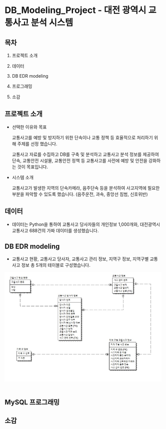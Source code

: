 # DB_Modeling_Project - 대전 광역시 교통사고 분석 시스템

## 목차

1. 프로젝트 소개

2. 데이터

3. DB EDR modeling

4. 프로그래밍

5. 소감

## 프로젝트 소개

- 선택한 이유와 목표
    
    교통사고를 예방 및 방지하기 위한 단속이나 교통 정책 등 효율적으로 처리하기 위해 주제를 선정 했습니다.

    교통사고 자료를 수집하고 DB를 구축 및 분석하고 교통사고 분석 정보를 제공하여 단속, 교통안전 시설물, 교통안전 정책 등 교통사고를 사전에 예방 및 안전을 강화하는 것이 목표입니다.

- 시스템 소개

    교통사고가 발생한 지역의 단속카메라, 음주단속 등을 분석하여 사고지역에 필요한 부분을 파악할 수 있도록 했습니다.
    (음주운전, 과속, 중앙선 침범, 신호위반)

## 데이터

- 데이터는 Python을 통하여 교통사고 당사자들의 개인정보 1,000개와, 대전광역시 교통사고 688건의 가짜 데이터를 생성했습니다.

## DB EDR modeling

- 교통사고 현황, 교통사고 당사자, 교통사고 관리 정보, 지역구 정보, 지역구별 교통사고 정보
총 5개의 테이블로 구성했습니다.

<div align = center>
<img src="DB_modeling/image/DB_TABLE_modeling.jpg" width="650">
</div>
<br>

## MySQL 프로그래밍


## 소감


    
    


        


